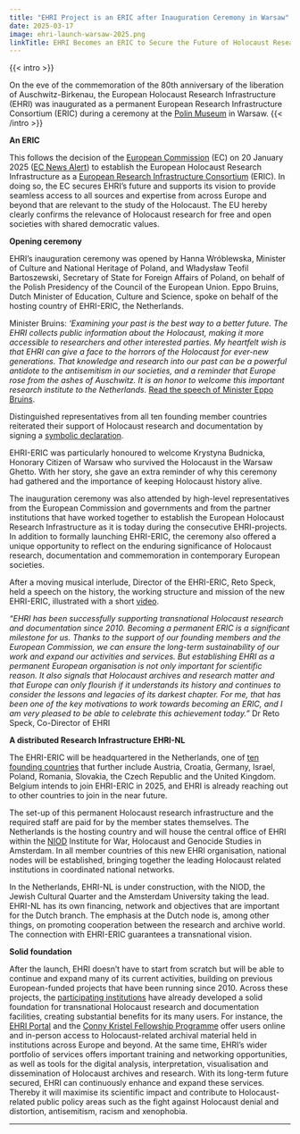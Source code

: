 ```yaml
---
title: "EHRI Project is an ERIC after Inauguration Ceremony in Warsaw"
date: 2025-03-17
image: ehri-launch-warsaw-2025.png
linkTitle: EHRI Becomes an ERIC to Secure the Future of Holocaust Research
---
```


{{< intro >}}

On the eve of the commemoration of the 80th anniversary of the liberation of Auschwitz-Birkenau, the European Holocaust Research Infrastructure (EHRI) was inaugurated as a permanent European Research Infrastructure Consortium (ERIC) during a ceremony at the [Polin Museum](https://polin.pl/pl) in Warsaw.
{{< /intro >}}

**An ERIC**

This follows the decision of the [European Commission](https://commission.europa.eu/index_en) (EC) on 20 January 2025 ([EC News Alert](https://research-and-innovation.ec.europa.eu/news/all-research-and-innovation-news/european-holocaust-research-infrastructure-becomes-30th-eu-recognised-research-consortium-major-2025-01-20_en)) to establish the European Holocaust Research Infrastructure as a [European Research Infrastructure Consortium](https://www.eric-forum.eu/) (ERIC). In doing so, the EC secures EHRI’s future and supports its vision to provide seamless access to all sources and expertise from across Europe and beyond that are relevant to the study of the Holocaust. The EU hereby clearly confirms the relevance of Holocaust research for free and open societies with shared democratic values.    

**Opening ceremony**

EHRI’s inauguration ceremony was opened by Hanna Wróblewska, Minister of Culture and National Heritage of Poland, and Władysław Teofil Bartoszewski, Secretary of State for Foreign Affairs of Poland, on behalf of the Polish Presidency of the Council of the European Union. Eppo Bruins, Dutch Minister of Education, Culture and Science, spoke on behalf of the hosting country of EHRI-ERIC, the Netherlands.

Minister Bruins: *‘Examining your past is the best way to a better future. The EHRI collects public information about the Holocaust, making it more accessible to researchers and other interested parties. My heartfelt wish is that EHRI can give a face to the horrors of the Holocaust for ever-new generations. That knowledge and research into our past can be a powerful antidote to the antisemitism in our societies, and a reminder that Europe rose from the ashes of Auschwitz. It is an honor to welcome this important research institute to the Netherlands.* [Read the speech of Minister Eppo Bruins](https://www.rijksoverheid.nl/documenten/toespraken/2025/01/26/toespraak-minister-eppo-bruins-bij-de-inauguratie-van-de-european-holocaust-research-infrastructure-als-europese-onderzoeksinfrastructuur).

Distinguished representatives from all ten founding member countries reiterated their support of Holocaust research and documentation by signing a [symbolic declaration](https://www.ehri-project.eu/wp-content/uploads/2025/02/Signing-Statement-Landscape-DEF.pdf).

EHRI-ERIC was particularly honoured to welcome Krystyna Budnicka, Honorary Citizen of Warsaw who survived the Holocaust in the Warsaw Ghetto. With her story, she gave an extra reminder of why this ceremony had gathered and the importance of keeping Holocaust history alive.

The inauguration ceremony was also attended by high-level representatives from the European Commission and governments and from the partner institutions that have worked together to establish the European Holocaust Research Infrastructure as it is today during the consecutive EHRI-projects. In addition to formally launching EHRI-ERIC, the ceremony also offered a unique opportunity to reflect on the enduring significance of Holocaust research, documentation and commemoration in contemporary European societies.

After a moving musical interlude, Director of the EHRI-ERIC, Reto Speck, held a speech on the history, the working structure and mission of the new EHRI-ERIC, illustrated with a short [video](https://youtu.be/HR_R0SSMWz0?si=IWHXCcQ1tZgJJM_S).

*“EHRI has been successfully supporting transnational Holocaust research and documentation since 2010. Becoming a permanent ERIC is a significant milestone for us. Thanks to the support of our founding members and the European Commission, we can ensure the long-term sustainability of our work and expand our activities and services. But establishing EHRI as a permanent European organisation is not only important for scientific reason. It also signals that Holocaust archives and research matter and that Europe can only flourish if it understands its history and continues to consider the lessons and legacies of its darkest chapter. For me, that has been one of the key motivations to work towards becoming an ERIC, and I am very pleased to be able to celebrate this achievement today.”* Dr Reto Speck, Co-Director of EHRI

**A distributed Research Infrastructure EHRI-NL**

The EHRI-ERIC will be headquartered in the Netherlands, one of [ten founding countries](https://www.ehri-project.eu/wp-content/uploads/2025/01/Leporello-EHRI-online.pdf) that further include Austria, Croatia, Germany, Israel, Poland, Romania, Slovakia, the Czech Republic and the United Kingdom. Belgium intends to join EHRI-ERIC in 2025, and EHRI is already reaching out to other countries to join in the near future.

The set-up of this permanent Holocaust research infrastructure and the required staff are paid for by the member states themselves. The Netherlands is the hosting country and will house the central office of EHRI within the [NIOD](http://www.niod.nl/) Institute for War, Holocaust and Genocide Studies in Amsterdam. In all member countries of this new EHRI organisation, national nodes will be established, bringing together the leading Holocaust related institutions in coordinated national networks.

In the Netherlands, EHRI-NL is under construction, with the NIOD, the Jewish Cultural Quarter and the Amsterdam University taking the lead. EHRI-NL has its own financing, network and objectives that are important for the Dutch branch. The emphasis at the Dutch node is, among other things, on promoting cooperation between the research and archive world. The connection with EHRI-ERIC guarantees a transnational vision.

**Solid foundation**

After the launch, EHRI doesn’t have to start from scratch but will be able to continue and expand many of its current activities, building on previous European-funded projects that have been running since 2010. Across these projects, the [participating institutions](https://www.ehri-project.eu/consortium/) have already developed a solid foundation for transnational Holocaust research and documentation facilities, creating substantial benefits for its many users. For instance, the [EHRI Portal](https://portal.ehri-project.eu/) and the [Conny Kristel Fellowship Programme](https://www.ehri-project.eu/conny-kristel-fellowships/) offer users online and in-person access to Holocaust-related archival material held in institutions across Europe and beyond. At the same time, EHRI’s wider portfolio of services offers important training and networking opportunities, as well as tools for the digital analysis, interpretation, visualisation and dissemination of Holocaust archives and research. With its long-term future secured, EHRI can continuously enhance and expand these services. Thereby it will maximise its scientific impact and contribute to Holocaust-related public policy areas such as the fight against Holocaust denial and distortion, antisemitism, racism and xenophobia.

---

